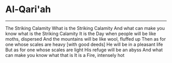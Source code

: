 # Al-Qari'ah
---
The Striking Calamity
What is the Striking Calamity
And what can make you know what is the Striking Calamity
It is the Day when people will be like moths, dispersed
And the mountains will be like wool, fluffed up
Then as for one whose scales are heavy [with good deeds]
He will be in a pleasant life
But as for one whose scales are light
His refuge will be an abyss
And what can make you know what that is
It is a Fire, intensely hot

